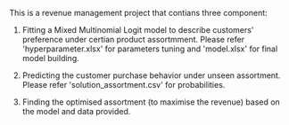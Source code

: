 This is a revenue management project that contians three component:

1. Fitting a Mixed Multinomial Logit model to describe customers' preference under certian product assortmment.
Please refer 'hyperparameter.xlsx' for parameters tuning and 'model.xlsx' for final model building.

2. Predicting the customer purchase behavior under unseen assortment.
Please refer 'solution_assortment.csv' for probabilities. 

3. Finding the optimised assortment (to maximise the revenue) based on the model and data provided.
